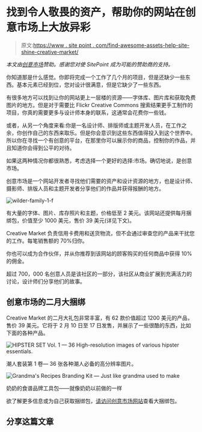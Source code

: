 # 找到令人敬畏的资产，帮助你的网站在创意市场上大放异彩

> 原文:[https://www . site point . com/find-awesome-assets-help-site-shine-creative-market/](https://www.sitepoint.com/find-awesome-assets-help-site-shine-creative-market/)

*本文由[创意市场](http://synd.co/1zSOXu7)赞助。感谢您对使 SitePoint 成为可能的赞助商的支持。*

你知道那是什么感觉。你即将完成一个工作了几个月的项目，但是还缺少一些东西。基本元素已经到位，您对设计很满意，但是它缺少了一些东西。

有很多地方可以找到让你的网站更上一层楼的资源——字体库、图片库和获取免费图片的地方。但是对于需要比 Flickr Creative Commons 搜索结果更手工制作的项目，你真的需要更多与设计师本身的联系，这通常会花费你一些钱。

或者，从另一个角度来看:你是一名设计师、排版师或主题开发人员，在工作之余，你创作自己的东西来取乐。但是你会意识到这些东西值得投入到这个世界中。所以你在寻找一个有创意的平台，在那里你可以展示你的商品，控制你的作品，并且知道你会得到公平的对待。

如果这两种情况你都很熟悉，考虑选择一个更好的选择:市场。确切地说，是创意市场。

创意市场是一个网站开发者寻找他们需要的资产和设计资源的地方，也是设计师、摄影师、排版人员和主题开发者分享他们的作品并获得报酬的地方。

![wilder-family-1-f](../Images/e056b14ddf90851710cd5f40d1b2438c.png)

有大量的字体、图片、库存照片和主题，价格低至 2 美元。该网站还提供每月捆绑包，价值至少 1000 美元，售价 39 美元(详见下文)。

Creative Market 负责信用卡费用和送货物流，但不会通过审查您的产品来干扰您的工作。每笔销售额的 70%归你。

你也可以成为合作伙伴，并从你推荐到该网站的顾客购买的任何商品中获得 10%的佣金。

超过 700，000 名创意人员是该社区的一部分，该社区从商业扩展到充满活力的讨论，设计师们分享他们的故事。

## 创意市场的二月大捆绑

Creative Market 的二月大礼包非常丰富，有 62 款价值超过 1200 美元的产品，售价 39 美元。它将于 2 月 10 日至 17 日发售，并展示了一些很酷的东西，比如下面的各种产品。

![HIPSTER SET Vol. 1 — 36 High-resolution images of various hipster essentials.](../Images/d04f063e8c84d2dbda8603b77e2eefcf.png)

潮人套装第 1 卷— 36 张各种潮人必备的高分辨率图片。

![Grandma's Recipes Branding Kit — Just like grandma used to make](../Images/94c6f7810f8f0c75c154dd5698d2a28f.png)

奶奶的食谱品牌工具包——就像奶奶以前做的一样

欲了解更多信息或为自己获取捆绑包，[请访问创意市场网站](http://synd.co/1zWntqE*)查看大捆绑包。

## 分享这篇文章